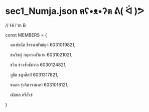 # sec1_Numja.json ตʕ•ᴥ•ʔต ᕕ( ᐛ )ᕗ
// Hi I'm B
 
const MEMBERS = {
 
&nbsp;&nbsp;&nbsp;&nbsp;นนท์ธนัต ธีรธนาพัทธ์กุล 6031019821, 
 
&nbsp;&nbsp;&nbsp;&nbsp;ธนวิชญ์ กฤตวงศ์วิมาน 6031021021, 
 
&nbsp;&nbsp;&nbsp;&nbsp;ชวิน ช่วงชัยชัชวาล 6030124821, 
 
&nbsp;&nbsp;&nbsp;&nbsp;ภูชิต ชฎาศิลป์ 6031317821, 
 
&nbsp;&nbsp;&nbsp;&nbsp;ธนดล รุ่งจิตวรานนท์	6031018121,
 
&nbsp;&nbsp;&nbsp;&nbsp;ณัชพล ศรีสังข์
 
}
